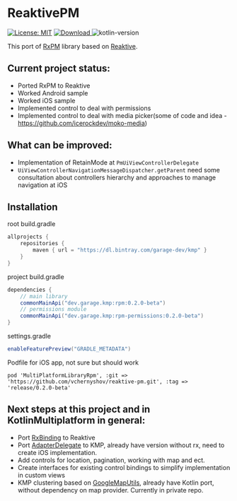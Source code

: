 # ReaktivePM
[![License: MIT](https://img.shields.io/badge/License-MIT-yellow.svg)](https://opensource.org/licenses/MIT) [ ![Download](https://api.bintray.com/packages/garage-dev/kmp/reaktive-pm/images/download.svg) ](https://bintray.com/garage-dev/kmp/reaktive-pm/_latestVersion) ![kotlin-version](https://img.shields.io/badge/kotlin-1.3.71-orange)

This port of [RxPM](https://github.com/dmdevgo/RxPM) library based on [Reaktive](https://github.com/badoo/Reaktive).

## Current project status:
- Ported RxPM to Reaktive
- Worked Android sample
- Worked iOS sample
- Implemented control to deal with permissions
- Implemented control to deal with media picker(some of code and idea - https://github.com/icerockdev/moko-media)

## What can be improved:
- Implementation of RetainMode at ```PmUiViewControllerDelegate```
- ```UiViewControllerNavigationMessageDispatcher.getParent``` need some consultation about controllers hierarchy and approaches to manage navigation at iOS

## Installation
root build.gradle
```groovy
allprojects {
    repositories {
        maven { url = "https://dl.bintray.com/garage-dev/kmp" }
    }
}
```

project build.gradle
```groovy
dependencies {
    // main library
    commonMainApi("dev.garage.kmp:rpm:0.2.0-beta")
    // permissions module
    commonMainApi("dev.garage.kmp:rpm-permissions:0.2.0-beta")
}
```

settings.gradle
```groovy
enableFeaturePreview("GRADLE_METADATA")
```

Podfile for iOS app, not sure but should work
```
pod 'MultiPlatformLibraryRpm', :git => 'https://github.com/vchernyshov/reaktive-pm.git', :tag => 'release/0.2.0-beta'
```

## Next steps at this project and in KotlinMultiplatform in general:
- Port [RxBinding](https://github.com/JakeWharton/RxBinding) to Reaktive
- Port [AdapterDelegate](https://github.com/nullgr/app-core/tree/master/core-adapter) to KMP, already have version without rx, need to create iOS implementation.
- Add controls for location, pagination, working with map and ect.
- Create interfaces for existing control bindings to simplify implementation in custom views
- KMP clustering based on [GoogleMapUtils](https://github.com/googlemaps/android-maps-utils), already have Kotlin port, without dependency on map provider. Currently in private repo.
